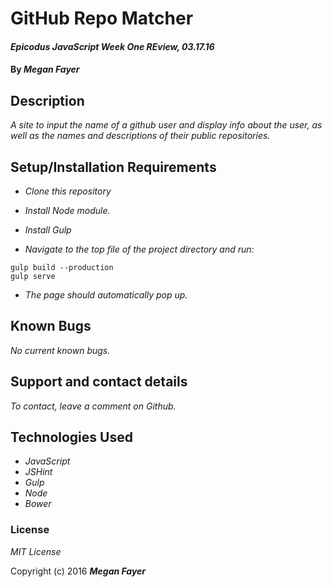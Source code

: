 # GitHub Repo Matcher

#### _Epicodus JavaScript Week One REview, 03.17.16_

#### By _**Megan Fayer**_

## Description

_A site to input the name of a github user and display info about the user, as well as the names and descriptions of their public repositories._

## Setup/Installation Requirements

* _Clone this repository_
* _Install Node module._
* _Install Gulp_

* _Navigate to the top file of the project directory and run:_
```
gulp build --production
gulp serve
```
* _The page should automatically pop up._

## Known Bugs

_No current known bugs._

## Support and contact details

_To contact, leave a comment on Github._

## Technologies Used

* _JavaScript_
* _JSHint_
* _Gulp_
* _Node_
* _Bower_


### License

*MIT License*

Copyright (c) 2016 **_Megan Fayer_**
